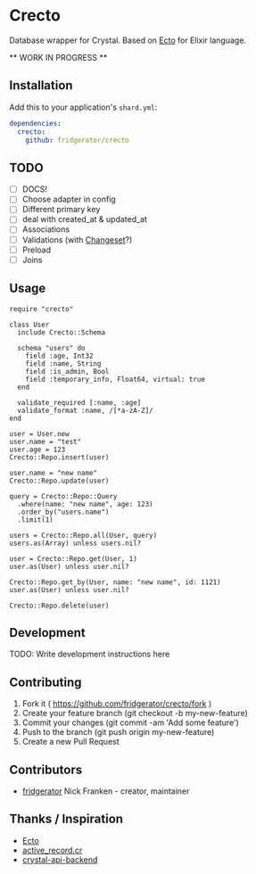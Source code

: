 # Crecto

Database wrapper for Crystal.  Based on [Ecto](https://github.com/elixir-ecto/ecto) for Elixir language.

** WORK IN PROGRESS **

## Installation

Add this to your application's `shard.yml`:

```yaml
dependencies:
  crecto:
    github: fridgerator/crecto
```

## TODO

- [ ] DOCS!
- [ ] Choose adapter in config
- [ ] Different primary key
- [ ] deal with created_at & updated_at
- [ ] Associations
- [ ] Validations (with [Changeset](https://hexdocs.pm/ecto/Ecto.Changeset.html)?)
- [ ] Preload
- [ ] Joins

## Usage

```crystal
require "crecto"

class User
  include Crecto::Schema

  schema "users" do
    field :age, Int32
    field :name, String
    field :is_admin, Bool
    field :temporary_info, Float64, virtual: true
  end

  validate_required [:name, :age]
  validate_format :name, /[*a-zA-Z]/
end

user = User.new
user.name = "test"
user.age = 123
Crecto::Repo.insert(user)

user.name = "new name"
Crecto::Repo.update(user)

query = Crecto::Repo::Query
  .where(name: "new name", age: 123)
  .order_by("users.name")
  .limit(1)
  
users = Crecto::Repo.all(User, query)
users.as(Array) unless users.nil?

user = Crecto::Repo.get(User, 1)
user.as(User) unless user.nil?

Crecto::Repo.get_by(User, name: "new name", id: 1121)
user.as(User) unless user.nil?

Crecto::Repo.delete(user)
```

## Development

TODO: Write development instructions here

## Contributing

1. Fork it ( https://github.com/fridgerator/crecto/fork )
2. Create your feature branch (git checkout -b my-new-feature)
3. Commit your changes (git commit -am 'Add some feature')
4. Push to the branch (git push origin my-new-feature)
5. Create a new Pull Request

## Contributors

- [fridgerator](https://github.com/fridgerator) Nick Franken - creator, maintainer

## Thanks / Inspiration

* [Ecto](https://github.com/elixir-ecto/ecto)
* [active_record.cr](https://github.com/waterlink/active_record.cr)
* [crystal-api-backend](https://github.com/dantebronto/crystal-api-backend)
